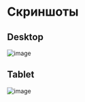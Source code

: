 # Скриншоты
## Desktop
![image](https://github.com/d1magine/baikal/assets/82451955/5adb6e64-e487-4da4-a5c9-c343d1947a85)
## Tablet
![image](https://github.com/d1magine/baikal/assets/82451955/28142211-b5ce-4b87-bee0-2eb748327673)


